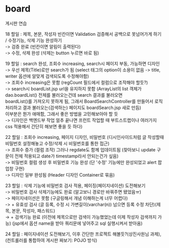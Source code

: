 # board
게시판 연습

18 할일 : 제목, 본문, 작성자 빈칸이면 Validation 검증해서 공백으로 못넘어가게 하기 / 수정기능, 삭제 기능 완성하기
  <br> -> 검증 완료 (빈칸이면 알림이 출력된다)
  <br> -> 수정, 삭제 완성 (삭제는 button 누르면 바로 됨)
  
19 할일 : search 완성, 조회수 increasing, search시 페이지 부동, 가능하면 디자인 
  <br> -> 우선 제목(Title)로만 search가 됨 (select 태그의 option이 소용이 없음 -> title, writer 옵션에 알맞게 검색되도록 수정해야함)
  <br> -> 조회수 increasing은 못함 (regCount 필드에서 컬럼으로 조작해야 할듯?)
  <br> -> search시 boardList.jsp url을 유지하지 못함 (ArrayList<BoardVO>의 list 객체가 dao.boardList() 전체를 불러오는건데 search 결과를 불러오면
  <br>    boardList()를 가져오지 못하게 됨, 그래서 BoardSearchController를 만들어서 로직 처리하고 결과 불러오는(검색하는) 페이지도 boardSearch.jsp 새로 만듬)
  <br>    이부분은 뭔가 애매함, 그래서 좋은 방법을 고민해보아야 할 듯
  <br> -> 디자인은 백엔드부 작업 얼추 끝나면 프런트 작업할 때 부트스트랩이나 여러가지 css 적용해서 간단히 해보면 좋을 듯 하다)

22 할일 : 조회수 increasing, 페이지 디자인, 비밀번호 (디시인사이드처럼 글 작성할때 비밀번호 설정해놓고 수정/삭제 시 비밀번호를 통한 접근)
  <br> -> 조회수 증가 (컬럼 조작) 그러나 regdate도 함께 업데이트됨 (찾아보니 update 구문이 전체 적용되고 date가 timestamp라서 안되는건가 싶음)
  <br> -> 비밀번호 컬럼 생성 후 비밀번호 기능 완성 (단 '수정' 기능에만 완성되었고 alert 팝업창 구현)
  <br> -> 디자인 일부 완성됨 (Header 디자인 Container로 묶음)

23 할일 : 삭제 기능에 비밀번호 검사 적용, 페이징(페이지네이션) 도전해보기 
  <br> -> 비밀번호 검사 삭제기능에도 완료 (알고보니 경로만 바꿔주면 됐었음ㅠ)
  <br> -> 페이지네이션은 못함 (구글링해서 개념 이해하는게 너무 어렵다)
  <br> -> + 유효성 검사 (글 등록, 수정 시 가변길이(varchar(n)) 넘으면 등록 수정 차단)(제목, 본문, 작성자, 패스워드)
  <br> -> + 검색기능 완료 (이전에 제목으로만 검색이 가능했었는데 이제 작성자 검색까지 가능) (jsp에서 옵션 name을 받아 쿼리문에 넣어주고 sql 실행시켜서 받아옴)

24 할일 : 페이지네이션 도전해보기, 이후 간단한 프로젝트 해볼듯?(상진사원님 과제), (컨트롤러를 통합하여 게시판 짜보기: POJO 방식)

